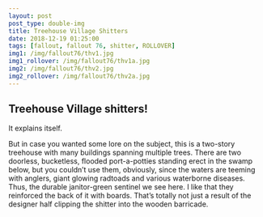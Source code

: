 ```yaml
---
layout: post
post_type: double-img
title: Treehouse Village Shitters
date: 2018-12-19 01:25:00
tags: [fallout, fallout 76, shitter, ROLLOVER]
img1: /img/fallout76/thv1.jpg
img1_rollover: /img/fallout76/thv1a.jpg
img2: /img/fallout76/thv2.jpg
img2_rollover: /img/fallout76/thv2a.jpg
---
```

## Treehouse Village shitters!

It explains itself.

But in case you wanted some lore on the subject, this is a two-story treehouse with many buildings spanning multiple trees. There are two doorless, bucketless, flooded port-a-potties standing erect in the swamp below, but you couldn’t use them, obviously, since the waters are teeming with anglers, giant glowing radtoads and various waterborne diseases. Thus, the durable janitor-green sentinel we see here. I like that they reinforced the back of it with boards. That’s totally not just a result of the designer half clipping the shitter into the wooden barricade.
